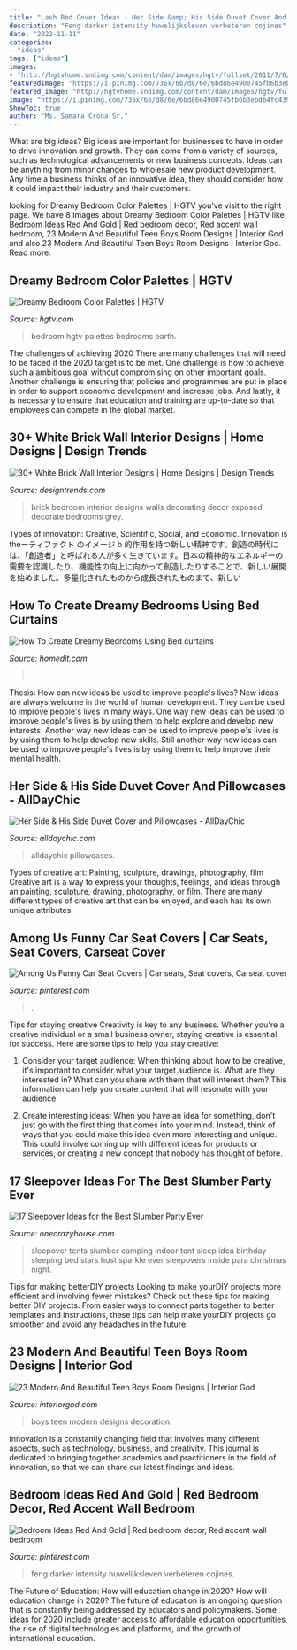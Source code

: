 ```yaml
---
title: "Lash Bed Cover Ideas - Her Side &amp; His Side Duvet Cover And Pillowcases"
description: "Feng darker intensity huwelijksleven verbeteren cojines"
date: "2022-11-11"
categories:
- "ideas"
tags: ["ideas"]
images:
- "http://hgtvhome.sndimg.com/content/dam/images/hgtv/fullset/2011/7/6/2/original_Tina-Mellino-earth-toned-bedroom_s3x4.jpg.rend.hgtvcom.966.1288.jpeg"
featuredImage: "https://i.pinimg.com/736x/6b/d8/6e/6bd86e4900745fb6b3ebd64fc4393ece.jpg"
featured_image: "http://hgtvhome.sndimg.com/content/dam/images/hgtv/fullset/2011/7/6/2/original_Tina-Mellino-earth-toned-bedroom_s3x4.jpg.rend.hgtvcom.966.1288.jpeg"
image: "https://i.pinimg.com/736x/6b/d8/6e/6bd86e4900745fb6b3ebd64fc4393ece.jpg"
ShowToc: true
author: "Ms. Samara Crona Sr."
---
```



What are big ideas?
Big ideas are important for businesses to have in order to drive innovation and growth. They can come from a variety of sources, such as technological advancements or new business concepts. Ideas can be anything from minor changes to wholesale new product development. Any time a business thinks of an innovative idea, they should consider how it could impact their industry and their customers.

	

		
looking for Dreamy Bedroom Color Palettes | HGTV you've visit to the right page. We have 8 Images about Dreamy Bedroom Color Palettes | HGTV like Bedroom Ideas Red And Gold | Red bedroom decor, Red accent wall bedroom, 23 Modern And Beautiful Teen Boys Room Designs | Interior God and also 23 Modern And Beautiful Teen Boys Room Designs | Interior God. Read more:
		
    
## Dreamy Bedroom Color Palettes | HGTV

<img loading=lazy src="http://hgtvhome.sndimg.com/content/dam/images/hgtv/fullset/2011/7/6/2/original_Tina-Mellino-earth-toned-bedroom_s3x4.jpg.rend.hgtvcom.966.1288.jpeg" onerror="this.onerror=null;this.src='https://tse3.mm.bing.net/th?id=OIP.WGStmnV8wlvE_LXZx9fzRQHaJ4&amp;pid=15.1';" alt="Dreamy Bedroom Color Palettes | HGTV">

_Source: hgtv.com_

>bedroom hgtv palettes bedrooms earth. 

	

The challenges of achieving 2020
There are many challenges that will need to be faced if the 2020 target is to be met. One challenge is how to achieve such a ambitious goal without compromising on other important goals. Another challenge is ensuring that policies and programmes are put in place in order to support economic development and increase jobs. And lastly, it is necessary to ensure that education and training are up-to-date so that employees can compete in the global market.

    
## 30+ White Brick Wall Interior Designs | Home Designs | Design Trends

<img loading=lazy src="https://images.designtrends.com/wp-content/uploads/2015/10/27065741/White-Brick-Bedroom-Design.jpg" onerror="this.onerror=null;this.src='https://tse3.mm.bing.net/th?id=OIP.FKkyhMJdnzE2NwmOV5AYfgHaLG&amp;pid=15.1';" alt="30+ White Brick Wall Interior Designs | Home Designs | Design Trends">

_Source: designtrends.com_

>brick bedroom interior designs walls decorating decor exposed decorate bedrooms grey. 

	

Types of innovation: Creative, Scientific, Social, and Economic.
Innovation is theーティファクト のイメージ b 的作用を持つ新しい精神です。創造の時代には、「創造者」と呼ばれる人が多く生きています。日本の精神的なエネルギーの需要を認識したり、機能性の向上に向かって創造したりすることで、新しい展開を始めました。多量化されたものから成長されたものまで、新しい

    
## How To Create Dreamy Bedrooms Using Bed Curtains

<img loading=lazy src="https://cdn.homedit.com/wp-content/uploads/2014/12/curtains-wrap-around-bed.jpg" onerror="this.onerror=null;this.src='https://tse3.mm.bing.net/th?id=OIP.g7OduvAviqBh0OcEneVvVwHaK5&amp;pid=15.1';" alt="How To Create Dreamy Bedrooms Using Bed curtains">

_Source: homedit.com_

>. 

	

Thesis: How can new ideas be used to improve people's lives?
New ideas are always welcome in the world of human development. They can be used to improve people's lives in many ways. One way new ideas can be used to improve people's lives is by using them to help explore and develop new interests. Another way new ideas can be used to improve people's lives is by using them to help develop new skills. Still another way new ideas can be used to improve people's lives is by using them to help improve their mental health.

    
## Her Side &amp; His Side Duvet Cover And Pillowcases - AllDayChic

<img loading=lazy src="https://alldaychic.com/wp-content/uploads/2014/01/Her-Side-His-Side-Duvet-Cover-and-Pillowcases-2.jpg" onerror="this.onerror=null;this.src='https://tse1.mm.bing.net/th?id=OIP.Q3U7tXP6TcZ3nkOanBw_PAHaJ5&amp;pid=15.1';" alt="Her Side &amp; His Side Duvet Cover and Pillowcases - AllDayChic">

_Source: alldaychic.com_

>alldaychic pillowcases. 

	

Types of creative art: Painting, sculpture, drawings, photography, film
Creative art is a way to express your thoughts, feelings, and ideas through an painting, sculpture, drawing, photography, or film. There are many different types of creative art that can be enjoyed, and each has its own unique attributes.

    
## Among Us Funny Car Seat Covers | Car Seats, Seat Covers, Carseat Cover

<img loading=lazy src="https://i.pinimg.com/736x/b2/92/58/b29258a31a24fb68f62e550438222b71.jpg" onerror="this.onerror=null;this.src='https://tse1.mm.bing.net/th?id=OIP.9RWuyD5Szu6gh9Y_Fxr2XQHaHa&amp;pid=15.1';" alt="Among Us Funny Car Seat Covers | Car seats, Seat covers, Carseat cover">

_Source: pinterest.com_

>. 

	

Tips for staying creative
Creativity is key to any business. Whether you're a creative individual or a small business owner, staying creative is essential for success. Here are some tips to help you stay creative: 
1. Consider your target audience: When thinking about how to be creative, it's important to consider what your target audience is. What are they interested in? What can you share with them that will interest them? This information can help you create content that will resonate with your audience. 

2. Create interesting ideas: When you have an idea for something, don't just go with the first thing that comes into your mind. Instead, think of ways that you could make this idea even more interesting and unique. This could involve coming up with different ideas for products or services, or creating a new concept that nobody has thought of before. 


    
## 17 Sleepover Ideas For The Best Slumber Party Ever

<img loading=lazy src="https://cdn.onecrazyhouse.com/wp-content/uploads/2016/09/tents.jpg" onerror="this.onerror=null;this.src='https://tse2.mm.bing.net/th?id=OIP.ZhcOLbYEz-3lL-7FtmtBGQHaE7&amp;pid=15.1';" alt="17 Sleepover Ideas for the Best Slumber Party Ever">

_Source: onecrazyhouse.com_

>sleepover tents slumber camping indoor tent sleep idea birthday sleeping bed stars host sparkle ever sleepovers inside para christmas night. 

	

Tips for making betterDIY projects
Looking to make yourDIY projects more efficient and involving fewer mistakes? Check out these tips for making better DIY projects. From easier ways to connect parts together to better templates and instructions, these tips can help make yourDIY projects go smoother and avoid any headaches in the future.

    
## 23 Modern And Beautiful Teen Boys Room Designs | Interior God

<img loading=lazy src="http://interiorgod.com/wp-content/uploads/2016/06/decoration-ideas-for-boys-room.jpg" onerror="this.onerror=null;this.src='https://tse1.mm.bing.net/th?id=OIP.rfUkbSesZMJ7tU2jGb-m3gHaKh&amp;pid=15.1';" alt="23 Modern And Beautiful Teen Boys Room Designs | Interior God">

_Source: interiorgod.com_

>boys teen modern designs decoration. 

	

Innovation is a constantly changing field that involves many different aspects, such as technology, business, and creativity. This journal is dedicated to bringing together academics and practitioners in the field of innovation, so that we can share our latest findings and ideas.

    
## Bedroom Ideas Red And Gold | Red Bedroom Decor, Red Accent Wall Bedroom

<img loading=lazy src="https://i.pinimg.com/736x/6b/d8/6e/6bd86e4900745fb6b3ebd64fc4393ece.jpg" onerror="this.onerror=null;this.src='https://tse3.mm.bing.net/th?id=OIP.t_0crcnCVK6E4bNA4o698QHaHa&amp;pid=15.1';" alt="Bedroom Ideas Red And Gold | Red bedroom decor, Red accent wall bedroom">

_Source: pinterest.com_

>feng darker intensity huwelijksleven verbeteren cojines. 

	

The Future of Education: How will education change in 2020?
How will education change in 2020? The future of education is an ongoing question that is constantly being addressed by educators and policymakers. Some ideas for 2020 include greater access to affordable education opportunities, the rise of digital technologies and platforms, and the growth of international education.

